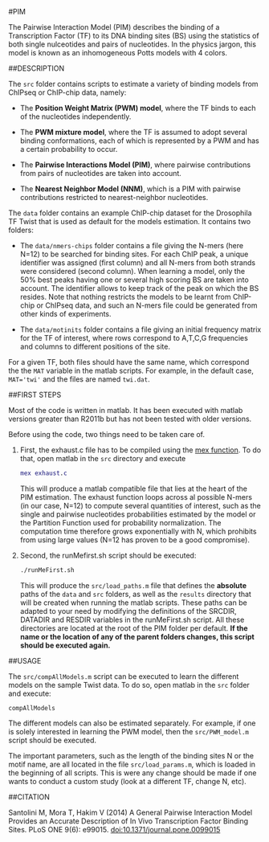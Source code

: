 #PIM 

The Pairwise Interaction Model (PIM) describes the binding of a Transcription
Factor (TF) to its DNA binding sites (BS) using the statistics of both single
nulceotides and pairs of nucleotides. In the physics jargon, this model is
known as an inhomogeneous Potts models with 4 colors.

##DESCRIPTION


The `src` folder contains scripts to estimate a variety of binding models from
ChIPseq or ChIP-chip data, namely:

* The **Position Weight Matrix (PWM) model**, where the TF binds to each of the
  nucleotides independently.

* The **PWM mixture model**, where the TF is assumed to adopt several binding
  conformations, each of which is represented by a PWM and has a certain
  probability to occur.

* The **Pairwise Interactions Model (PIM)**, where pairwise contributions from
  pairs of nucleotides are taken into account.

* The **Nearest Neighbor Model (NNM)**, which is a PIM with pairwise
  contributions restricted to nearest-neighbor nucleotides.

The `data` folder contains an example ChIP-chip dataset for the Drosophila TF
Twist that is used as default for the models estimation. It contains two
folders:

* The `data/nmers-chips` folder contains a file giving the N-mers
(here N=12) to be searched for binding sites. For each ChIP peak, a unique
identifier was assigned (first column) and all N-mers from both strands were
considered (second column). When learning a model, only the 50% best peaks
having one or several high scoring BS are taken into account. The identifier
allows to keep track of the peak on which the BS resides. Note that nothing
restricts the models to be learnt from ChIP-chip or ChIPseq data, and such
an N-mers file could be generated from other kinds of experiments.

* The `data/motinits` folder contains a file giving an initial frequency matrix
  for the TF of interest, where rows correspond to A,T,C,G frequencies and
  columns to different positions of the site.

For a given TF, both files should have the same name, which correspond the the
`MAT` variable in the matlab scripts. For example, in the default case,
`MAT='twi'` and the files are named `twi.dat`.


##FIRST STEPS

Most of the code is written in matlab. It has been executed with matlab
versions greater than R2011b but has not been tested with older versions.

Before using the code, two things need to be taken care of.

1. First, the exhaust.c file has to be compiled using the [mex
   function](http://www.mathworks.com/help/matlab/ref/mex.html). To do that,
   open matlab in the `src` directory and execute

    ```matlab
    mex exhaust.c
    ```

    This will produce a matlab compatible file that lies at the heart of the PIM
    estimation. The exhaust function loops across al possible N-mers (in our case,
    N=12) to compute several quantities of interest, such as the single and
    pairwise nucleotides probabilities estimated by the model or the Partition
    Function used for probability normalization. The computation time therefore
    grows exponentially with N, which prohibits from using large values (N=12
    has proven to be a good compromise).

2. Second, the runMefirst.sh script should be executed:

    ```sh
    ./runMeFirst.sh
    ```

    This will produce the `src/load_paths.m` file that defines the **absolute** paths
    of the `data` and `src` folders, as well as the `results` directory that will
    be created when running the matlab scripts. These paths can be adapted to your
    need by modifying the definitions of the SRCDIR, DATADIR and RESDIR
    variables in the runMeFirst.sh script. All these directories are located at
    the root of the PIM folder per default. **If the name or the location of
    any of the parent folders changes, this script should be executed again.**

##USAGE

The `src/compAllModels.m` script can be executed to learn the different models on the
sample Twist data. To do so, open matlab in the `src` folder and execute:

```
compAllModels
```

The different models can also be estimated separately. For example, if one is solely interested in learning the PWM model, then the `src/PWM_model.m` script should be executed.

The important parameters, such as the length of the binding sites N or the
motif name, are all located in the file `src/load_params.m`, which is loaded in
the beginning of all scripts. This is were any change should be made if one
wants to conduct a custom study (look at a different TF, change N, etc).


##CITATION

Santolini M, Mora T, Hakim V (2014) A General Pairwise Interaction Model Provides an Accurate Description of In Vivo Transcription Factor Binding Sites. PLoS ONE 9(6): e99015. [doi:10.1371/journal.pone.0099015](http://journals.plos.org/plosone/article?id=10.1371/journal.pone.0099015)
